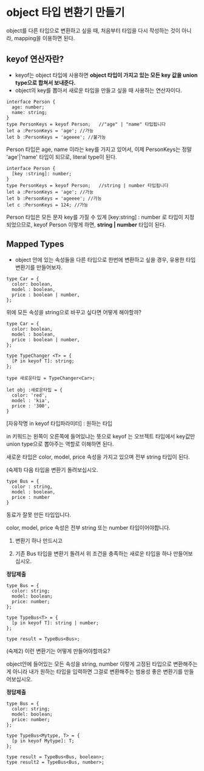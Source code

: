 # object 타입 변환기 만들기

object를 다른 타입으로 변환하고 싶을 때, 처음부터 타입을 다시 작성하는 것이 아니라, mapping을 이용하면 된다.

## keyof 연산자란?

- keyof는 object 타입에 사용하면 **object 타입이 가지고 있는 모든 key 값을 union type으로 합쳐서 보내준다.**
- object의 key를 뽑아서 새로운 타입을 만들고 싶을 때 사용하는 연산자이다.

```
interface Person {
  age: number;
  name: string;
}
type PersonKeys = keyof Person;   //"age" | "name" 타입됩니다
let a :PersonKeys = 'age'; //가능
let b :PersonKeys = 'ageeee'; //불가능
```

Person 타입은 age, name 이라는 key를 가지고 있어서, 이제 PersonKeys는 정말 'age'|'name' 타입이 되므로, literal type이 된다.

```
interface Person {
  [key :string]: number;
}
type PersonKeys = keyof Person;   //string | number 타입됩니다
let a :PersonKeys = 'age'; //가능
let b :PersonKeys = 'ageeee'; //가능
let c :PersonKeys = 124; //가능

```

Person 타입은 모든 문자 key를 가질 수 있게 [key:string] : number 로 타입이 지정되었으므로, keyof Person 이렇게 하면, **string | number** 타입이 된다.

## Mapped Types

- object 안에 있는 속성들을 다른 타입으로 한번에 변환하고 싶을 경우, 유용한 타입 변환기를 만들어보자.

```
type Car = {
  color: boolean,
  model : boolean,
  price : boolean | number,
};
```

위에 모든 속성을 string으로 바꾸고 싶다면 어떻게 해야할까?

```
type Car = {
  color: boolean,
  model : boolean,
  price : boolean | number,
};

type TypeChanger <T> = {
  [P in keyof T]: string;
};

type 새로운타입 = TypeChanger<Car>;

let obj :새로운타입 = {
  color: 'red',
  model : 'kia',
  price : '300',
}
```

[자유작명 in keyof 타입파라미터] : 원하는 타입

in 키워드는 왼쪽이 오른쪽에 들어있냐는 뜻으로 keyof 는 오브젝트 타입에서 key값만 union type으로 뽑아주는 역할로 이해하면 된다.

새로운 타입은 color, model, price 속성을 가지고 있으며 전부 string 타입이 된다.

(숙제1) 다음 타입을 변환기 돌려보십시오.

```
type Bus = {
  color : string,
  model : boolean,
  price : number
}
```

동료가 잘못 만든 타입입니다.

color, model, price 속성은 전부 string 또는 number 타입이어야합니다.

1. 변환기 하나 만드시고

2. 기존 Bus 타입을 변환기 돌려서 위 조건을 충족하는 새로운 타입을 하나 만들어보십시오.

**정답제출**

```
type Bus = {
  color: string;
  model: boolean;
  price: number;
};

type TypeBus<T> = {
  [p in keyof T]: string | number;
};

type result = TypeBus<Bus>;

```

(숙제2) 이런 변환기는 어떻게 만들어야할까요?

object안에 들어있는 모든 속성을
string, number 이렇게 고정된 타입으로 변환해주는게 아니라
내가 원하는 타입을 입력하면 그걸로 변환해주는 범용성 좋은 변환기를 만들어보십시오.

**정답제출**

```
type Bus = {
  color: string;
  model: boolean;
  price: number;
};

type TypeBus<Mytype, T> = {
  [p in keyof Mytype]: T;
};

type result = TypeBus<Bus, boolean>;
type result2 = TypeBus<Bus, number>;

```
